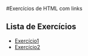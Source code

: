  #Exercícios de HTML com links

## Lista de Exercícios

- [Exercício1](exercicio2.html)
- [Exercício2](exercicio2.html) 